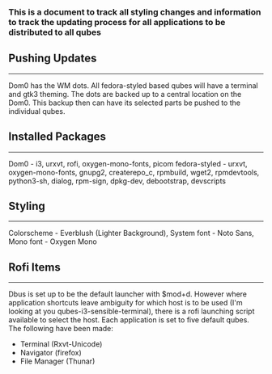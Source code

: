 ### This is a document to track all styling changes and information to track the updating process for all applications to be distributed to all qubes


## Pushing Updates
---
Dom0 has the WM dots. All fedora-styled based qubes will have a terminal and gtk3 theming. The dots are backed up to a central location on the Dom0. This backup then can have its selected parts be pushed to the individual qubes.

## Installed Packages
---
Dom0 - i3, urxvt, rofi, oxygen-mono-fonts, picom
fedora-styled - urxvt, oxygen-mono-fonts, gnupg2, createrepo_c, rpmbuild, wget2, rpmdevtools, python3-sh, dialog, rpm-sign, dpkg-dev, debootstrap, devscripts

## Styling
---
Colorscheme - Everblush (Lighter Background),
System font - Noto Sans,
Mono font - Oxygen Mono
 
## Rofi Items
---
Dbus is set up to be the default launcher with $mod+d. However where application shortcuts leave ambiguity for which host is to be used (I'm looking at you qubes-i3-sensible-terminal), there is a rofi launching script available to select the host. Each application is set to five default qubes. The following have been made:
- Terminal (Rxvt-Unicode) 
- Navigator (firefox)
- File Manager (Thunar)  
